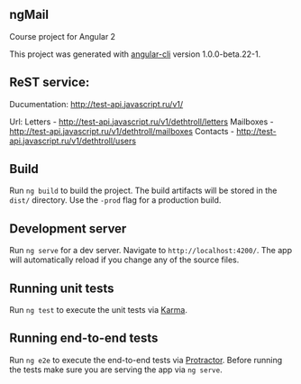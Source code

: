 ## ngMail
Course project for Angular 2

This project was generated with [angular-cli](https://github.com/angular/angular-cli) version 1.0.0-beta.22-1.

## ReST service:
Ducumentation: http://test-api.javascript.ru/v1/

Url:
Letters - http://test-api.javascript.ru/v1/dethtroll/letters
Mailboxes - http://test-api.javascript.ru/v1/dethtroll/mailboxes
Contacts - http://test-api.javascript.ru/v1/dethtroll/users

## Build
Run `ng build` to build the project. The build artifacts will be stored in the `dist/` directory. Use the `-prod` flag for a production build.

## Development server
Run `ng serve` for a dev server. Navigate to `http://localhost:4200/`. The app will automatically reload if you change any of the source files.

## Running unit tests
Run `ng test` to execute the unit tests via [Karma](https://karma-runner.github.io).

## Running end-to-end tests
Run `ng e2e` to execute the end-to-end tests via [Protractor](http://www.protractortest.org/).
Before running the tests make sure you are serving the app via `ng serve`.